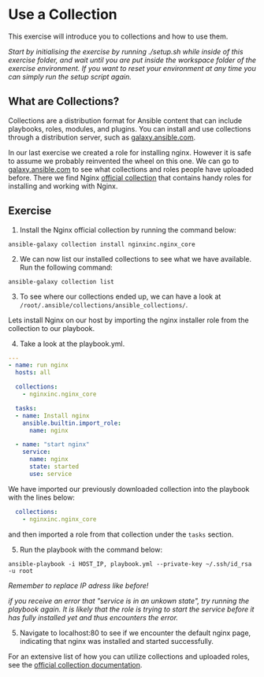 # Use a Collection

This exercise will introduce you to collections and how to use them.

*Start by initialising the exercise by running ./setup.sh while inside of this exercise folder, and wait until you are put inside the workspace folder of the exercise environment. If you want to reset your environment at any time you can simply run the setup script again.*

## What are Collections?
Collections are a distribution format for Ansible content that can include playbooks, roles, modules, and plugins. You can install and use collections through a distribution server, such as [galaxy.ansible.com](https://galaxy.ansible.com).

In our last exercise we created a role for installing nginx. However it is safe to assume we probably reinvented the wheel on this one. We can go to [galaxy.ansible.com](https://galaxy.ansible.com) to see what collections and roles people have uploaded before. There we find Nginx [official collection](https://galaxy.ansible.com/nginxinc/nginx_core) that contains handy roles for installing and working with Nginx.

## Exercise

1. Install the Nginx official collection by running the command below:

```
ansible-galaxy collection install nginxinc.nginx_core
```

2. We can now list our installed collections to see what we have available. Run the following command:
```
ansible-galaxy collection list
```

3. To see where our collections ended up, we can have a look at `/root/.ansible/collections/ansible_collections/`.

Lets install Nginx on our host by importing the nginx installer role from the collection to our playbook.

4. Take a look at the playbook.yml.

```yaml
---
- name: run nginx
  hosts: all

  collections:
    - nginxinc.nginx_core

  tasks:
  - name: Install nginx
    ansible.builtin.import_role:
      name: nginx

  - name: "start nginx"
    service:
      name: nginx
      state: started
      use: service

```

We have imported our previously downloaded collection into the playbook with the lines below:

```yaml
  collections:
    - nginxinc.nginx_core
```
and then imported a role from that collection under the `tasks` section.

5. Run the playbook with the command below:

```
ansible-playbook -i HOST_IP, playbook.yml --private-key ~/.ssh/id_rsa -u root
```
*Remember to replace IP adress like before!*


*if you receive an error that "service is in an unkown state", try running the playbook again. It is likely that the role is trying to start the service before it has fully installed yet and thus encounters the error.*

5. Navigate to localhost:80 to see if we encounter the default nginx page, indicating that nginx was installed and started successfully.

For an extensive list of how you can utilize collections and uploaded roles, see the [official collection documentation](https://docs.ansible.com/ansible/latest/collections_guide/index.html).
